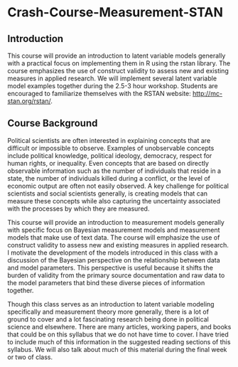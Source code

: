 # Crash-Course-Measurement-STAN

## Introduction
This course will provide an introduction to latent variable models generally with a practical focus on implementing them in R using the rstan library. The course emphasizes the use of construct validity to assess new and existing measures in applied research. We will implement several latent variable model examples together during the 2.5-3 hour workshop. Students are encouraged to familiarize themselves with the RSTAN website: http://mc-stan.org/rstan/.

## Course Background
Political scientists are often interested in explaining concepts that are difficult or impossible to observe. Examples of unobservable concepts include political knowledge, political ideology, democracy, respect for human rights, or inequality. Even concepts that are based on directly observable information such as the number of individuals that reside in a state, the number of individuals killed during a conflict, or the level of economic output are often not easily observed. A key challenge for political scientists and social scientists generally, is creating models that can measure these concepts while also capturing the uncertainty associated with the processes by which they are measured. 

This course will provide an introduction to measurement models generally with specific focus on Bayesian measurement models and measurement models that make use of text data. The course will emphasize the use of construct validity to assess new and existing measures in applied research. I motivate the development of the models introduced in this class with a discussion of the Bayesian perspective on the relationship between data and model parameters. This perspective is useful because it shifts the burden of validity from the primary source documentation and raw data to the model parameters that bind these diverse pieces of information together.

Though this class serves as an introduction to latent variable modeling specifically and measurement theory more generally, there is a lot of ground to cover and a lot fascinating research being done in political science and elsewhere. There are many articles, working papers, and books that could be on this syllabus that we do not have time to cover. I have tried to include much of this information in the suggested reading sections of this syllabus. We will also talk about much of this material during the final week or two of class.

